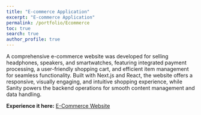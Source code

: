 ```yaml
---
title: "E-commerce Application"
excerpt: "E-commerce Application"
permalink: /portfolio/Ecommerce
toc: true
search: true
author_profile: true
---
```


A comprehensive e-commerce website was developed for selling headphones, speakers, and smartwatches, featuring integrated payment processing, a user-friendly shopping cart, and efficient item management for seamless functionality. Built with Next.js and React, the website offers a responsive, visually engaging, and intuitive shopping experience, while Sanity powers the backend operations for smooth content management and data handling.


**Experience it here:** [E-Commerce Website](https://ecs-madusanakcs-projects.vercel.app/)
